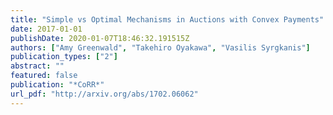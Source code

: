 ```yaml
---
title: "Simple vs Optimal Mechanisms in Auctions with Convex Payments"
date: 2017-01-01
publishDate: 2020-01-07T18:46:32.191515Z
authors: ["Amy Greenwald", "Takehiro Oyakawa", "Vasilis Syrgkanis"]
publication_types: ["2"]
abstract: ""
featured: false
publication: "*CoRR*"
url_pdf: "http://arxiv.org/abs/1702.06062"
---
```


